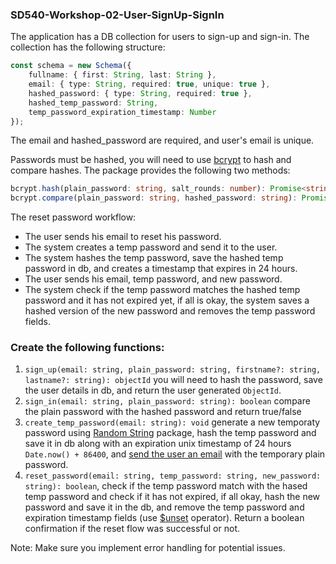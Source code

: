 ### SD540-Workshop-02-User-SignUp-SignIn

The application has a DB collection for users to sign-up and sign-in. The collection has the following structure:
```typescript
const schema = new Schema({
    fullname: { first: String, last: String },
    email: { type: String, required: true, unique: true },
    hashed_password: { type: String, required: true },
    hashed_temp_password: String,
    temp_password_expiration_timestamp: Number
});
```
The email and hashed_password are required, and user's email is unique.
  
Passwords must be hashed, you will need to use [bcrypt](https://www.npmjs.com/package/bcrypt) to hash and compare hashes. The package provides the following two methods:
```typescript
bcrypt.hash(plain_password: string, salt_rounds: number): Promise<string> // use salt_rounds = 10
bcrypt.compare(plain_password: string, hashed_password: string): Promise<boolean>
```
The reset password workflow:
* The user sends his email to reset his password.
* The system creates a temp password and send it to the user.
* The system hashes the temp password, save the hashed temp password in db, and creates a timestamp that expires in 24 hours.
* The user sends his email, temp password, and new password.
* The system check if the temp password matches the hashed temp password and it has not expired yet, if all is okay, the system saves a hashed version of the new password and removes the temp password fields.
  
### Create the following functions:
1. `sign_up(email: string, plain_password: string, firstname?: string, lastname?: string): objectId` you will need to hash the password, save the user details in db, and return the user generated `ObjectId`.
2. `sign_in(email: string, plain_password: string): boolean` compare the plain password with the hashed password and return true/false
3. `create_temp_password(email: string): void` generate a new temporaty password using [Random String](https://www.npmjs.com/package/randomstring) package, hash the temp password and save it in db along with an expiration unix timestamp of 24 hours `Date.now() + 86400`, and [send the user an email](https://www.npmjs.com/package/@sendgrid/mail) with the temporary plain password.
4. `reset_password(email: string, temp_password: string, new_password: string): boolean`, check if the temp password match with the hased temp password and check if it has not expired, if all okay, hash the new password and save it in the db, and remove the temp password and expiration timestamp fields (use [$unset](https://www.mongodb.com/docs/manual/reference/operator/update/unset/) operator). Return a boolean confirmation if the reset flow was successful or not.
  
Note: Make sure you implement error handling for potential issues.
